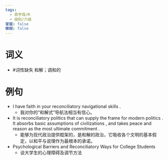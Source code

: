 ```yaml
---
tags:
  - 首字母/R
  - 级别/六级
掌握: false
模糊: false
---
```

# 词义
- #词性缺失 和解；调和的
# 例句
- I have faith in your reconciliatory navigational skills .
	- 我对你的“和解式”导航法相当有信心。
- It is reconciliatory politics that can supply the frame for modern politics . It absorbs basic assumptions of civilizations , and takes peace and reason as the most ultimate commitment .
	- 能够为现代政治提供框架的，是和解的政治，它吸收各个文明的基本假定，以和平与说理作为最根本的承诺。
- Psychological Barriers and Reconciliatory Ways for College Students
	- 谈大学生的心理障碍及调节方法
